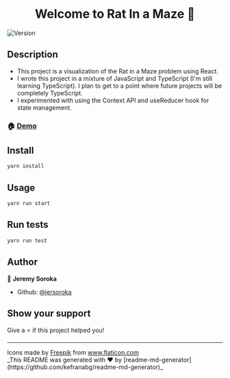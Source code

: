<h1 align="center">Welcome to Rat In a Maze 👋</h1>
<p>
  <img alt="Version" src="https://img.shields.io/badge/version-0.1.0-blue.svg?cacheSeconds=2592000" />
</p>

## Description
<ul>
  <li>This project is a visualization of the Rat in a Maze problem using React.</li>
  <li>I wrote this project in a mixture of JavaScript and TypeScript (I'm still learning TypeScript). I plan to get to a point where future projects will be completely TypeScript.</li>
  <li>I experimented with using the Context API and useReducer hook for state management.</li>
</ul>

### 🏠 [Demo](http://jersoroka.github.io/rat-in-a-maze-react)

## Install

```sh
yarn install
```

## Usage

```sh
yarn run start
```

## Run tests

```sh
yarn run test
```

## Author

👤 **Jeremy Soroka**

* Github: [@jersoroka](https://github.com/jersoroka)

## Show your support

Give a ⭐️ if this project helped you!

***
<div>Icons made by <a href="https://www.freepik.com" title="Freepik">Freepik</a> from <a href="https://www.flaticon.com/" title="Flaticon">www.flaticon.com</a></div>
_This README was generated with ❤️ by [readme-md-generator](https://github.com/kefranabg/readme-md-generator)_
